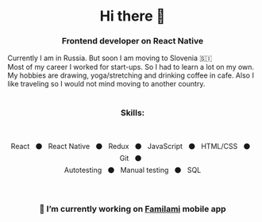 <h1 align="center"> Hi there 👋 </h1>
<h3 align="center">Frontend developer on React Native</h3>

Currently I am in Russia. But soon I am moving to Slovenia 🇸🇮 <br />
Most of my career I worked for start-ups. So I had to learn a lot on my own.<br />
My hobbies are drawing, yoga/stretching and drinking coffee in cafe. Also I like traveling so I would not mind moving to another country.<br />
<br />
<h3 align="center">Skills:</h3>
<br />
<p align="center">
React&nbsp;&nbsp;
⚫️&nbsp;&nbsp;
React Native&nbsp;&nbsp;
⚫️&nbsp;&nbsp;
Redux&nbsp;&nbsp;
⚫️&nbsp;&nbsp;
JavaScript&nbsp;&nbsp;
⚫️&nbsp;&nbsp;
HTML/CSS&nbsp;&nbsp;
⚫️&nbsp;&nbsp;
Git&nbsp;&nbsp;
⚫️&nbsp;&nbsp;<br />
Autotesting&nbsp;&nbsp;
⚫️&nbsp;&nbsp;
Manual testing&nbsp;&nbsp;
⚫️&nbsp;&nbsp;
SQL
  </p>
<br />
<h3 align="center">📱 I’m currently working on <a href="https://familami.com/">Familami</a> mobile app</a></h3>
<!--
**MarieOsinceva/MarieOsinceva** is a ✨ _special_ ✨ repository because its `README.md` (this file) appears on your GitHub profile.

Here are some ideas to get you started:

- 🔭 I’m currently working on ...
- 🌱 I’m currently learning ...
- 👯 I’m looking to collaborate on ...
- 🤔 I’m looking for help with ...
- 💬 Ask me about ...
- 📫 How to reach me: ...
- 😄 Pronouns: ...
- ⚡ Fun fact: ...
-->
